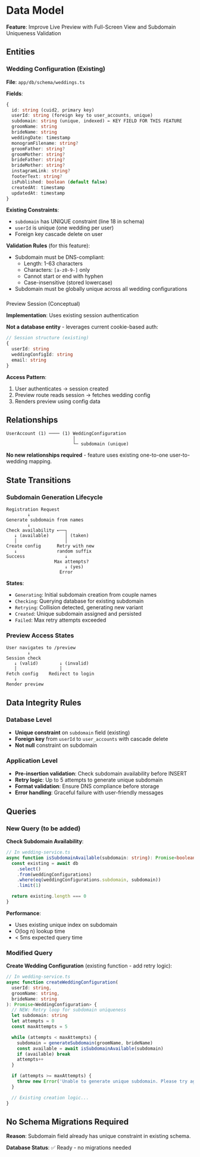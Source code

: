 # Data Model

**Feature**: Improve Live Preview with Full-Screen View and Subdomain Uniqueness Validation

## Entities

### Wedding Configuration (Existing)

**File**: `app/db/schema/weddings.ts`

**Fields**:

```typescript
{
  id: string (cuid2, primary key)
  userId: string (foreign key to user_accounts, unique)
  subdomain: string (unique, indexed) ← KEY FIELD FOR THIS FEATURE
  groomName: string
  brideName: string
  weddingDate: timestamp
  monogramFilename: string?
  groomFather: string?
  groomMother: string?
  brideFather: string?
  brideMother: string?
  instagramLink: string?
  footerText: string?
  isPublished: boolean (default false)
  createdAt: timestamp
  updatedAt: timestamp
}
```

**Existing Constraints**:

- `subdomain` has UNIQUE constraint (line 18 in schema)
- `userId` is unique (one wedding per user)
- Foreign key cascade delete on user

**Validation Rules** (for this feature):

- Subdomain must be DNS-compliant:
  - Length: 1-63 characters
  - Characters: `[a-z0-9-]` only
  - Cannot start or end with hyphen
  - Case-insensitive (stored lowercase)
- Subdomain must be globally unique across all wedding configurations

###

Preview Session (Conceptual)

**Implementation**: Uses existing session authentication

**Not a database entity** - leverages current cookie-based auth:

```typescript
// Session structure (existing)
{
  userId: string
  weddingConfigId: string
  email: string
}
```

**Access Pattern**:

1. User authenticates → session created
2. Preview route reads session → fetches wedding config
3. Renders preview using config data

## Relationships

```
UserAccount (1) ──── (1) WeddingConfiguration
                         │
                         └─ subdomain (unique)
```

**No new relationships required** - feature uses existing one-to-one user-to-wedding mapping.

## State Transitions

### Subdomain Generation Lifecycle

```
Registration Request
        ↓
Generate subdomain from names
        ↓
Check availability ←──┐
   ↓ (available)      │ (taken)
   │                  │
Create config      Retry with new
   ↓               random suffix
Success               ↓
                  Max attempts?
                      ↓ (yes)
                    Error
```

**States**:

- `Generating`: Initial subdomain creation from couple names
- `Checking`: Querying database for existing subdomain
- `Retrying`: Collision detected, generating new variant
- `Created`: Unique subdomain assigned and persisted
- `Failed`: Max retry attempts exceeded

### Preview Access States

```
User navigates to /preview
        ↓
Session check
   ↓ (valid)        ↓ (invalid)
   │                │
Fetch config    Redirect to login
   ↓
Render preview
```

## Data Integrity Rules

### Database Level

- **Unique constraint** on `subdomain` field (existing)
- **Foreign key** from `userId` to `user_accounts` with cascade delete
- **Not null** constraint on subdomain

### Application Level

- **Pre-insertion validation**: Check subdomain availability before INSERT
- **Retry logic**: Up to 5 attempts to generate unique subdomain
- **Format validation**: Ensure DNS compliance before storage
- **Error handling**: Graceful failure with user-friendly messages

## Queries

### New Query (to be added)

**Check Subdomain Availability**:

```typescript
// In wedding-service.ts
async function isSubdomainAvailable(subdomain: string): Promise<boolean> {
  const existing = await db
    .select()
    .from(weddingConfigurations)
    .where(eq(weddingConfigurations.subdomain, subdomain))
    .limit(1)

  return existing.length === 0
}
```

**Performance**:

- Uses existing unique index on subdomain
- O(log n) lookup time
- < 5ms expected query time

### Modified Query

**Create Wedding Configuration** (existing function - add retry logic):

```typescript
// In wedding-service.ts
async function createWeddingConfiguration(
  userId: string,
  groomName: string,
  brideName: string
): Promise<WeddingConfiguration> {
  // NEW: Retry loop for subdomain uniqueness
  let subdomain: string
  let attempts = 0
  const maxAttempts = 5

  while (attempts < maxAttempts) {
    subdomain = generateSubdomain(groomName, brideName)
    const available = await isSubdomainAvailable(subdomain)
    if (available) break
    attempts++
  }

  if (attempts >= maxAttempts) {
    throw new Error('Unable to generate unique subdomain. Please try again.')
  }

  // Existing creation logic...
}
```

## No Schema Migrations Required

**Reason**: Subdomain field already has unique constraint in existing schema.

**Database Status**: ✅ Ready - no migrations needed

